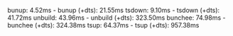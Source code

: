 bunup: 4.52ms - bunup (+dts): 21.55ms
tsdown: 9.10ms - tsdown (+dts): 41.72ms
unbuild: 43.96ms - unbuild (+dts): 323.50ms
bunchee: 74.98ms - bunchee (+dts): 324.38ms
tsup: 64.37ms - tsup (+dts): 957.38ms
